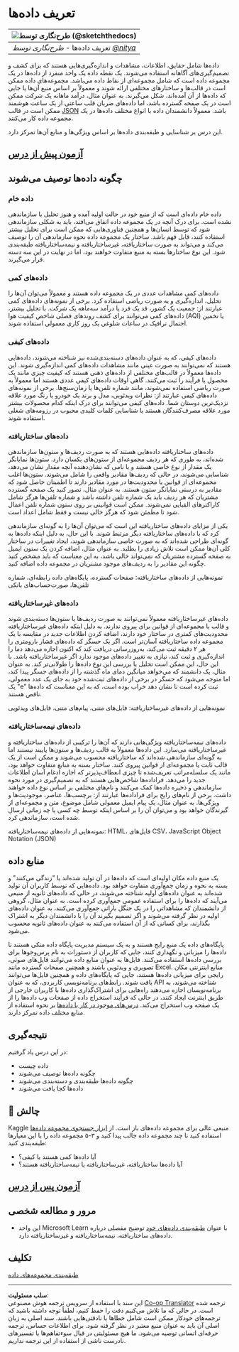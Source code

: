 <!--
CO_OP_TRANSLATOR_METADATA:
{
  "original_hash": "12339119c0165da569a93ddba05f9339",
  "translation_date": "2025-09-05T14:24:17+00:00",
  "source_file": "1-Introduction/03-defining-data/README.md",
  "language_code": "fa"
}
-->
# تعریف داده‌ها

|![طرح‌نگاری توسط [(@sketchthedocs)](https://sketchthedocs.dev)](../../sketchnotes/03-DefiningData.png)|
|:---:|
|تعریف داده‌ها - _طرح‌نگاری توسط [@nitya](https://twitter.com/nitya)_ |

داده‌ها شامل حقایق، اطلاعات، مشاهدات و اندازه‌گیری‌هایی هستند که برای کشف و تصمیم‌گیری‌های آگاهانه استفاده می‌شوند. یک نقطه داده یک واحد منفرد از داده‌ها در یک مجموعه داده است که شامل مجموعه‌ای از نقاط داده می‌باشد. مجموعه‌های داده ممکن است در قالب‌ها و ساختارهای مختلفی ارائه شوند و معمولاً بر اساس منبع آن‌ها یا جایی که داده‌ها از آن آمده‌اند، شکل می‌گیرند. به عنوان مثال، درآمد ماهانه یک شرکت ممکن است در یک صفحه گسترده باشد، اما داده‌های ضربان قلب ساعتی از یک ساعت هوشمند ممکن است در قالب [JSON](https://stackoverflow.com/a/383699) باشد. معمولاً دانشمندان داده با انواع مختلف داده‌ها در یک مجموعه داده کار می‌کنند.

این درس بر شناسایی و طبقه‌بندی داده‌ها بر اساس ویژگی‌ها و منابع آن‌ها تمرکز دارد.

## [آزمون پیش از درس](https://ff-quizzes.netlify.app/en/ds/quiz/4)

## چگونه داده‌ها توصیف می‌شوند

### داده خام
داده خام داده‌ای است که از منبع خود در حالت اولیه آمده و هنوز تحلیل یا سازماندهی نشده است. برای درک آنچه در یک مجموعه داده اتفاق می‌افتد، باید به شکلی سازماندهی شود که توسط انسان‌ها و همچنین فناوری‌هایی که ممکن است برای تحلیل بیشتر استفاده کنند، قابل فهم باشد. ساختار یک مجموعه داده نحوه سازماندهی آن را توصیف می‌کند و می‌تواند به صورت ساختاریافته، غیرساختاریافته و نیمه‌ساختاریافته طبقه‌بندی شود. این نوع ساختارها بسته به منبع متفاوت خواهند بود، اما در نهایت در این سه دسته قرار می‌گیرند.

### داده‌های کمی
داده‌های کمی مشاهدات عددی در یک مجموعه داده هستند و معمولاً می‌توان آن‌ها را تحلیل، اندازه‌گیری و به صورت ریاضی استفاده کرد. برخی از نمونه‌های داده‌های کمی عبارتند از: جمعیت یک کشور، قد یک فرد یا درآمد سه‌ماهه یک شرکت. با تحلیل بیشتر، داده‌های کمی می‌توانند برای کشف روندهای فصلی شاخص کیفیت هوا (AQI) یا تخمین احتمال ترافیک در ساعات شلوغی یک روز کاری معمولی استفاده شوند.

### داده‌های کیفی
داده‌های کیفی، که به عنوان داده‌های دسته‌بندی‌شده نیز شناخته می‌شوند، داده‌هایی هستند که نمی‌توانند به صورت عینی مانند مشاهدات داده‌های کمی اندازه‌گیری شوند. این داده‌ها معمولاً در قالب‌های مختلفی از داده‌های ذهنی هستند که کیفیت چیزی مانند یک محصول یا فرآیند را ثبت می‌کنند. گاهی اوقات داده‌های کیفی عددی هستند اما معمولاً به صورت ریاضی استفاده نمی‌شوند، مانند شماره تلفن‌ها یا زمان‌سنج‌ها. برخی از نمونه‌های داده‌های کیفی عبارتند از: نظرات ویدئویی، مدل و برند یک خودرو یا رنگ مورد علاقه نزدیک‌ترین دوستان شما. داده‌های کیفی می‌توانند برای درک اینکه کدام محصولات بیشتر مورد علاقه مصرف‌کنندگان هستند یا شناسایی کلمات کلیدی محبوب در رزومه‌های شغلی استفاده شوند.

### داده‌های ساختاریافته
داده‌های ساختاریافته داده‌هایی هستند که به صورت ردیف‌ها و ستون‌ها سازماندهی شده‌اند، به طوری که هر ردیف مجموعه‌ای از ستون‌های یکسان دارد. ستون‌ها نمایانگر یک مقدار از نوع خاصی هستند و با نامی که نشان‌دهنده آنچه مقدار نشان می‌دهد، شناسایی می‌شوند، در حالی که ردیف‌ها مقادیر واقعی را شامل می‌شوند. ستون‌ها اغلب مجموعه‌ای از قوانین یا محدودیت‌ها در مورد مقادیر دارند تا اطمینان حاصل شود که مقادیر به درستی نمایانگر ستون هستند. به عنوان مثال، تصور کنید یک صفحه گسترده مشتریان که هر ردیف باید یک شماره تلفن داشته باشد و شماره تلفن‌ها هرگز شامل کاراکترهای الفبایی نمی‌شوند. ممکن است قوانینی بر روی ستون شماره تلفن اعمال شود تا مطمئن شود که هرگز خالی نیست و فقط شامل اعداد است.

یکی از مزایای داده‌های ساختاریافته این است که می‌توان آن‌ها را به گونه‌ای سازماندهی کرد که با داده‌های ساختاریافته دیگر مرتبط شوند. با این حال، به دلیل اینکه داده‌ها به گونه‌ای طراحی شده‌اند که به صورت خاصی سازماندهی شوند، ایجاد تغییرات در ساختار کلی آن‌ها ممکن است تلاش زیادی را بطلبد. به عنوان مثال، اضافه کردن یک ستون ایمیل به صفحه گسترده مشتریان که نمی‌تواند خالی باشد، به این معناست که باید مشخص کنید چگونه این مقادیر را به ردیف‌های موجود مشتریان در مجموعه داده اضافه کنید.

نمونه‌هایی از داده‌های ساختاریافته: صفحات گسترده، پایگاه‌های داده رابطه‌ای، شماره تلفن‌ها، صورت‌حساب‌های بانکی

### داده‌های غیرساختاریافته
داده‌های غیرساختاریافته معمولاً نمی‌توانند به صورت ردیف‌ها یا ستون‌ها دسته‌بندی شوند و قالب یا مجموعه‌ای از قوانین برای پیروی ندارند. به دلیل اینکه داده‌های غیرساختاریافته محدودیت‌های کمتری در ساختار خود دارند، اضافه کردن اطلاعات جدید در مقایسه با یک مجموعه داده ساختاریافته آسان‌تر است. اگر یک حسگر که داده‌های فشار بارومتری را هر ۲ دقیقه ثبت می‌کند، به‌روزرسانی دریافت کند که اکنون اجازه می‌دهد دما را اندازه‌گیری و ثبت کند، نیازی به تغییر داده‌های موجود ندارد اگر غیرساختاریافته باشد. با این حال، این ممکن است تحلیل یا بررسی این نوع داده‌ها را طولانی‌تر کند. به عنوان مثال، یک دانشمند که می‌خواهد میانگین دمای ماه گذشته را از داده‌های حسگر پیدا کند، اما متوجه می‌شود که حسگر در برخی از داده‌های ثبت‌شده خود به جای یک عدد معمولی، یک "e" ثبت کرده است تا نشان دهد خراب بوده است، که به این معناست که داده‌ها ناقص هستند.

نمونه‌هایی از داده‌های غیرساختاریافته: فایل‌های متنی، پیام‌های متنی، فایل‌های ویدئویی

### داده‌های نیمه‌ساختاریافته
داده‌های نیمه‌ساختاریافته ویژگی‌هایی دارند که آن‌ها را ترکیبی از داده‌های ساختاریافته و غیرساختاریافته می‌سازد. این داده‌ها معمولاً به قالب ردیف‌ها و ستون‌ها پایبند نیستند اما به گونه‌ای سازماندهی شده‌اند که ساختاریافته محسوب می‌شوند و ممکن است از یک قالب ثابت یا مجموعه‌ای از قوانین پیروی کنند. ساختار بسته به منابع متفاوت خواهد بود، مانند یک سلسله‌مراتب تعریف‌شده تا چیزی انعطاف‌پذیرتر که اجازه ادغام آسان اطلاعات جدید را می‌دهد. فراداده‌ها شاخص‌هایی هستند که به تصمیم‌گیری در مورد نحوه سازماندهی و ذخیره داده‌ها کمک می‌کنند و نام‌های مختلفی بر اساس نوع داده خواهند داشت. برخی از نام‌های رایج برای فراداده‌ها عبارتند از: برچسب‌ها، عناصر، موجودیت‌ها و ویژگی‌ها. به عنوان مثال، یک پیام ایمیل معمولی شامل موضوع، متن و مجموعه‌ای از گیرندگان خواهد بود و می‌توان آن را بر اساس اینکه توسط چه کسی یا چه زمانی ارسال شده است، سازماندهی کرد.

نمونه‌هایی از داده‌های نیمه‌ساختاریافته: HTML، فایل‌های CSV، JavaScript Object Notation (JSON)

## منابع داده

یک منبع داده مکان اولیه‌ای است که داده‌ها در آن تولید شده‌اند یا "زندگی می‌کنند" و بسته به نحوه و زمان جمع‌آوری متفاوت خواهد بود. داده‌هایی که توسط کاربران آن تولید شده‌اند به عنوان داده‌های اولیه شناخته می‌شوند، در حالی که داده‌های ثانویه از منبعی می‌آیند که داده‌ها را برای استفاده عمومی جمع‌آوری کرده است. به عنوان مثال، گروهی از دانشمندان که مشاهداتی را در یک جنگل بارانی جمع‌آوری می‌کنند، به عنوان داده‌های اولیه در نظر گرفته می‌شوند و اگر تصمیم بگیرند آن را با دانشمندان دیگر به اشتراک بگذارند، برای کسانی که از آن استفاده می‌کنند به عنوان داده‌های ثانویه محسوب می‌شود.

پایگاه‌های داده یک منبع رایج هستند و به یک سیستم مدیریت پایگاه داده متکی هستند تا داده‌ها را میزبانی و نگهداری کنند، جایی که کاربران از دستورات به نام پرس‌وجوها برای بررسی داده‌ها استفاده می‌کنند. فایل‌ها به عنوان منابع داده می‌توانند فایل‌های صوتی، تصویری و ویدئویی باشند و همچنین صفحات گسترده مانند Excel. منابع اینترنتی مکان رایجی برای میزبانی داده‌ها هستند، جایی که پایگاه‌های داده و همچنین فایل‌ها می‌توانند یافت شوند. رابط‌های برنامه‌نویسی کاربردی، که به عنوان API شناخته می‌شوند، به برنامه‌نویسان اجازه می‌دهند راه‌هایی برای اشتراک‌گذاری داده‌ها با کاربران خارجی از طریق اینترنت ایجاد کنند، در حالی که فرآیند استخراج داده از صفحات وب داده‌ها را از یک صفحه وب استخراج می‌کند. [درس‌های موجود در کار با داده‌ها](../../../../../../../../../2-Working-With-Data) بر نحوه استفاده از منابع مختلف داده تمرکز دارند.

## نتیجه‌گیری

در این درس یاد گرفتیم:

- داده چیست
- چگونه داده‌ها توصیف می‌شوند
- چگونه داده‌ها طبقه‌بندی و دسته‌بندی می‌شوند
- داده‌ها کجا یافت می‌شوند

## 🚀 چالش

Kaggle منبعی عالی برای مجموعه داده‌های باز است. از [ابزار جستجوی مجموعه داده‌ها](https://www.kaggle.com/datasets) استفاده کنید تا چند مجموعه داده جالب پیدا کنید و ۳-۵ مجموعه داده را با این معیارها طبقه‌بندی کنید:

- آیا داده‌ها کمی هستند یا کیفی؟
- آیا داده‌ها ساختاریافته، غیرساختاریافته یا نیمه‌ساختاریافته هستند؟

## [آزمون پس از درس](https://ff-quizzes.netlify.app/en/ds/quiz/5)

## مرور و مطالعه شخصی

- این واحد Microsoft Learn با عنوان [طبقه‌بندی داده‌های خود](https://docs.microsoft.com/en-us/learn/modules/choose-storage-approach-in-azure/2-classify-data) توضیح مفصلی درباره داده‌های ساختاریافته، نیمه‌ساختاریافته و غیرساختاریافته دارد.

## تکلیف

[طبقه‌بندی مجموعه‌های داده](assignment.md)

---

**سلب مسئولیت**:  
این سند با استفاده از سرویس ترجمه هوش مصنوعی [Co-op Translator](https://github.com/Azure/co-op-translator) ترجمه شده است. در حالی که ما تلاش می‌کنیم دقت را حفظ کنیم، لطفاً توجه داشته باشید که ترجمه‌های خودکار ممکن است شامل خطاها یا نادقتی‌هایی باشند. سند اصلی به زبان اصلی آن باید به عنوان منبع معتبر در نظر گرفته شود. برای اطلاعات حساس، ترجمه حرفه‌ای انسانی توصیه می‌شود. ما هیچ مسئولیتی در قبال سوءتفاهم‌ها یا تفسیرهای نادرست ناشی از استفاده از این ترجمه نداریم.